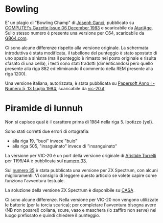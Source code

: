 # Bowling

E' un plagio di "Bowling Champ" di [Joseph Ganci](https://twitter.com/elearningjoe), pubblicato su [COMPUTE!'s Gazette Issue 06 December 1983](https://archive.org/details/1983-12-computegazette/page/n85/mode/2up) e scaricabile da [AtariAge](https://atariage.com/forums/topic/271807-bad-graphics-in-vic-20-games-from-compute-and-computes-gazette/). Sullo stesso numero è presente una versione per C64, scaricabile da [GB64.com](http://www.gb64.com/game.php?id=01060).

Ci sono alcune differenze rispetto alla versione originale. La schermata introduttiva è stata modificata, il tabellone del punteggio è stato spostato di uno spazio a sinistra (ma il punteggio è rimasto nel posto originale e risulta sfasato di una cella), i testi sono stati tradotti (dimenticandosi però quello presente alla riga 882 ed eliminando il commento della REM presente alla riga 1200).

Una versione italiana, autorizzata, è stata pubblicata su [Papersoft Anno I - Numero 5, 13 Luglio 1984](https://archive.org/details/Papersoft-1984-05/page/n25/mode/2up), scaricabile da [vic-20.it](https://www.vic-20.it/papersoft-elenco-listati/).

# Piramide di Iunnuh

Non si capisce qual è il carattere prima di 1984 nella riga 5. Ipotizzo {yel}.

Sono stati corretti due errori di ortografia:
- alla riga 19, "buoi" invece "buio"
- alla riga 505, "insaguinato" invece di "insanguinato"

La versione per VIC-20 è un port della versione originale di [Aristide Torrelli](http://www.aristidetorrelli.it) per TI99/4A e pubblicata sul [numero 33](https://archive.org/stream/MC_microcomputer-033/#page/n150).

Sul [numero 35](https://archive.org/stream/MC_microcomputer-035/#page/n144) è stata pubblicata una versione per ZX Spectrum, con alcuni miglioramenti. Vi consiglio di leggere questo articolo se volete capire come funziona l'avventura testuale.

La soluzione della versione ZX Spectrum è disponibile su [CASA](http://solutionarchive.com/file/id%2C11602/).

Ci sono alcune differenze. Nella versione per VIC-20 non vengono utilizzate le batterie (per la torcia scarica); per completare l'avventura bisogna avere (NB non posare!) collana, scure, vaso e maschera (lo zaffiro non serve) nel luogo prefissato e quindi chiedere il punteggio.


